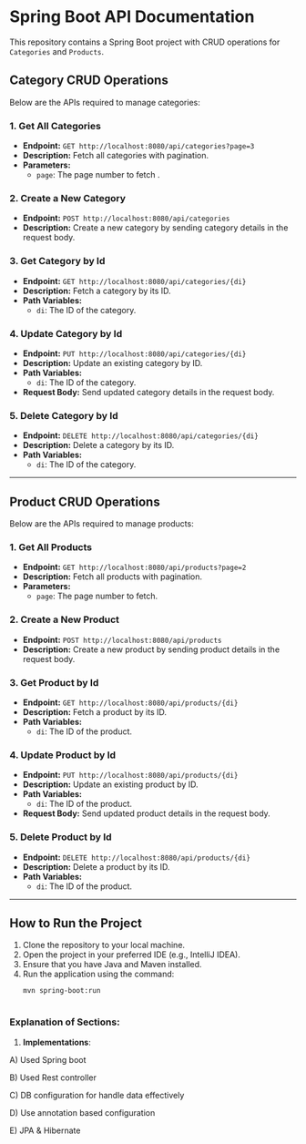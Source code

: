 # Spring Boot API Documentation

This repository contains a Spring Boot project with CRUD operations for `Categories` and `Products`.

## Category CRUD Operations

Below are the APIs required to manage categories:

### 1. Get All Categories
- **Endpoint:** `GET http://localhost:8080/api/categories?page=3`
- **Description:** Fetch all categories with pagination.
- **Parameters:**
  - `page`: The page number to fetch .

### 2. Create a New Category
- **Endpoint:** `POST http://localhost:8080/api/categories`
- **Description:** Create a new category by sending category details in the request body.

### 3. Get Category by Id
- **Endpoint:** `GET http://localhost:8080/api/categories/{di}`
- **Description:** Fetch a category by its ID.
- **Path Variables:**
  - `di`: The ID of the category.

### 4. Update Category by Id
- **Endpoint:** `PUT http://localhost:8080/api/categories/{di}`
- **Description:** Update an existing category by ID.
- **Path Variables:**
  - `di`: The ID of the category.
- **Request Body:** Send updated category details in the request body.

### 5. Delete Category by Id
- **Endpoint:** `DELETE http://localhost:8080/api/categories/{di}`
- **Description:** Delete a category by its ID.
- **Path Variables:**
  - `di`: The ID of the category.

---

## Product CRUD Operations

Below are the APIs required to manage products:

### 1. Get All Products
- **Endpoint:** `GET http://localhost:8080/api/products?page=2`
- **Description:** Fetch all products with pagination.
- **Parameters:**
  - `page`: The page number to fetch.

### 2. Create a New Product
- **Endpoint:** `POST http://localhost:8080/api/products`
- **Description:** Create a new product by sending product details in the request body.

### 3. Get Product by Id
- **Endpoint:** `GET http://localhost:8080/api/products/{di}`
- **Description:** Fetch a product by its ID.
- **Path Variables:**
  - `di`: The ID of the product.

### 4. Update Product by Id
- **Endpoint:** `PUT http://localhost:8080/api/products/{di}`
- **Description:** Update an existing product by ID.
- **Path Variables:**
  - `di`: The ID of the product.
- **Request Body:** Send updated product details in the request body.

### 5. Delete Product by Id
- **Endpoint:** `DELETE http://localhost:8080/api/products/{di}`
- **Description:** Delete a product by its ID.
- **Path Variables:**
  - `di`: The ID of the product.

---

## How to Run the Project

1. Clone the repository to your local machine.
2. Open the project in your preferred IDE (e.g., IntelliJ IDEA).
3. Ensure that you have Java and Maven installed.
4. Run the application using the command:
   ```bash
   mvn spring-boot:run



### Explanation of Sections:

1. **Implementations**:

A) Used Spring boot

B) Used Rest controller

C) DB configuration for handle data effectively

D) Use annotation based configuration 

E) JPA & Hibernate



